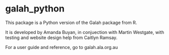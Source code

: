 # galah_python

This package is a Python version of the Galah package from R.

It is developed by Amanda Buyan, in conjuection with Martin Westgate, with testing and website design help from Caitlyn Ramsay.

For a user guide and reference, go to galah.ala.org.au

